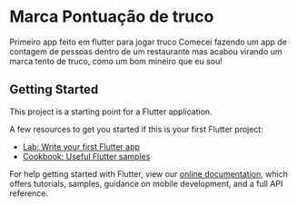 # Marca Pontuação de truco

Primeiro app feito em flutter para jogar truco
Comecei fazendo um app de contagem de pessoas dentro de um restaurante mas acabou virando um marca tento de truco, como um bom mineiro que eu sou!
## Getting Started

This project is a starting point for a Flutter application.

A few resources to get you started if this is your first Flutter project:

- [Lab: Write your first Flutter app](https://flutter.dev/docs/get-started/codelab)
- [Cookbook: Useful Flutter samples](https://flutter.dev/docs/cookbook)

For help getting started with Flutter, view our
[online documentation](https://flutter.dev/docs), which offers tutorials,
samples, guidance on mobile development, and a full API reference.
